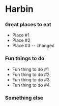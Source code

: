 # Harbin

### Great places to eat
- Place #1
- Place #2
- Place #3 -- changed
### Fun things to do
- Fun thing to do #1
- Fun thing to do #2
- Fun thing to do #3
- Fun thing to do #4
### Something else
